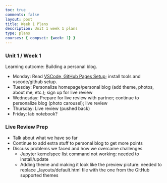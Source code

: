 ```yaml
---
toc: true
comments: false
layout: post
title: Week 1 Plans
description: Unit 1 week 1 plans
type: plans
courses: { compsci: {week: 1} }
---
```


### Unit 1 / Week 1
Learning outcome: Building a personal blog.
- Monday: Read [VSCode, GitHub Pages Setup](https://nighthawkcoders.github.io/teacher//5.a/c4.1/2023/08/16/github_pages_setup_IPYNB_2_.html); install tools and vscode/github setup.
- Tuesday: Personalize homepage/personal blog (add theme, photos, about me, etc.); sign up for live review
- Wednesday: Prepare for live review with partner; continue to personalize blog (photo carousel); live review
- Thursday: Live review (pushed back)
- Friday: lab notebook?


### Live Review Prep
- Talk about what we have so far
- Continue to add extra stuff to personal blog to get more points
- Discuss problems we faced and how we overcame challenges
    - Jupyter kernelspec list command not working: needed to install/update
    - Adding theme and making it look like the preview picture: needed to replace _layouts/default.html file with the one from the GitHub supported themes
